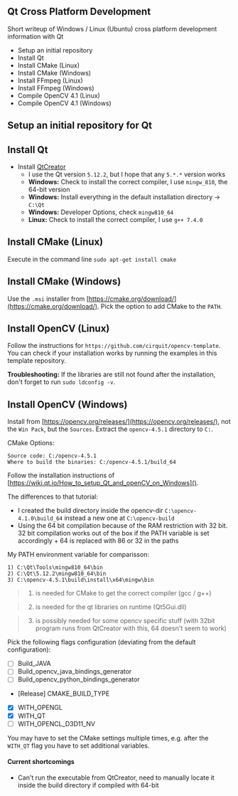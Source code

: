 ## Qt Cross Platform Development

Short writeup of Windows / Linux (Ubuntu) cross platform development information with Qt

* Setup an initial repository
* Install Qt
* Install CMake (Linux)
* Install CMake (Windows)
* Install FFmpeg (Linux)
* Install FFmpeg (Windows)
* Compile OpenCV 4.1 (Linux)
* Compile OpenCV 4.1 (Windows)

## Setup an initial repository for Qt

## Install Qt

* Install [QtCreator](https://www.qt.io/download#)
    - I use the Qt version `5.12.2`, but I hope that any `5.*.*` version works
    - **Windows:** Check to install the correct compiler, I use `mingw_810`, the 64-bit version 
    - **Windows:** Install everything in the default installation directory -> `C:\Qt`
    - **Windows:** Developer Options, check `mingw810_64`
    - **Linux:** Check to install the correct compiler, I use `g++ 7.4.0`

## Install CMake (Linux)

Execute in the command line `sudo apt-get install cmake`

## Install CMake (Windows)

Use the `.msi` installer from [https://cmake.org/download/](https://cmake.org/download/). Pick the option to add CMake to the `PATH`.

## Install OpenCV (Linux)

Follow the instructions for `https://github.com/cirquit/opencv-template`. You can check if your installation works by running the examples in this template repository.

**Troubleshooting:** If the libraries are still not found after the installation, don't forget to run `sudo ldconfig -v`.

## Install OpenCV (Windows)

Install from [https://opencv.org/releases/](https://opencv.org/releases/), not the `Win Pack`, but the `Sources`. Extract the `opencv-4.5.1` directory to `C:`.

CMake Options:
```
Source code: C:/opencv-4.5.1
Where to build the binaries: C:/opencv-4.5.1/build_64
```

Follow the installation instructions of [https://wiki.qt.io/How_to_setup_Qt_and_openCV_on_Windows]().

The differences to that tutorial:
* I created the build directory inside the opencv-dir `C:\opencv-4.1.0\build_64` instead a new one at `C:\opencv-build`
* Using the 64 bit compilation because of the RAM restriction with 32 bit. 32 bit compilation works out of the box if the PATH variable is set accordingly + 64 is replaced with 86 or 32 in the paths

My PATH environment variable for comparisson:

```
1) C:\Qt\Tools\mingw810_64\bin
2) C:\Qt\5.12.2\mingw810_64\bin
3) C:\opencv-4.5.1\build\install\x64\mingw\bin
```

> 1) is needed for CMake to get the correct compiler (gcc / g++)

> 2) is needed for the qt libraries on runtime (Qt5Gui.dll)

> 3) is possibly needed for some opencv specific stuff (with 32bit program runs from QtCreator with this, 64 doesn't seem to work)

Pick the following flags configuration (deviating from the default configuration):

* [ ] Build_JAVA
* [ ] Build_opencv_java_bindings_generator
* [ ] Build_opencv_python_bindings_generator
* [Release] CMAKE_BUILD_TYPE
* [X] WITH_OPENGL
* [X] WITH_QT
* [ ] WITH_OPENCL_D3D11_NV

You may have to set the CMake settings multiple times, e.g. after the `WITH_QT` flag you have to set additional variables.

#### Current shortcomings

* Can't run the executable from QtCreator, need to manually locate it inside the build directory if compiled with 64-bit
